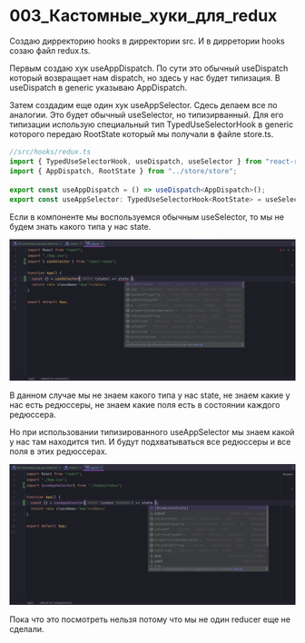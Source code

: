 # 003_Кастомные_хуки_для_redux

Создаю дирректорию hooks в дирректории src. И в дирретории hooks созаю файл redux.ts.

Первым создаю хук useAppDispatch. По сути это обычный useDispatch который возвращает нам dispatch, но здесь у нас будет типизация. В useDispatch в generic указываю AppDispatch.

Затем создадим еще один хук useAppSelector. Сдесь делаем все по аналогии. Это будет обычный useSelector, но типизирванный. Для его типизации использую специальный тип TypedUseSelectorHook в generic которого передаю RootState который мы получали в файле store.ts.

```ts
//src/hooks/redux.ts
import { TypedUseSelectorHook, useDispatch, useSelector } from "react-redux";
import { AppDispatch, RootState } from "../store/store";

export const useAppDispatch = () => useDispatch<AppDispatch>();
export const useAppSelector: TypedUseSelectorHook<RootState> = useSelector;

```

Если в компоненте мы воспользуемся обычным useSelector, то мы не будем знать какого типа у нас state.

![](img/001.jpg)

В данном случае мы не знаем какого типа у нас state, не знаем какие у нас есть редюссеры, не знаем какие поля есть в состоянии каждого редюссера.

Но при использовании типизированного useAppSelector мы знаем какой у нас там находится тип. И будут подхватываться все редюссеры и все поля в этих редюссерах.

![](img/002.jpg)

Пока что это посмотреть нельзя потому что мы не один reducer еще не сделали.